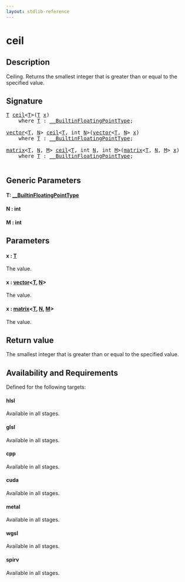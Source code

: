 ```yaml
---
layout: stdlib-reference
---
```


# ceil

## Description

Ceiling. Returns the smallest integer that is greater than or equal to the specified value.



## Signature 

<pre>
<a href="ceil.html#typeparam-T" class="code_type">T</a> <a href="ceil.html">ceil</a>&lt;<a href="ceil.html#typeparam-T" class="code_type">T</a>&gt;(<a href="ceil.html#typeparam-T" class="code_type">T</a> <a href="ceil.html#decl-x" class="code_param">x</a>)
    <span class='code_keyword'>where</span> <a href="ceil.html#typeparam-T" class="code_type">T</a> : <a href="../interfaces/0_builtinfloatingpointtype-029hm/index.html" class="code_type">__BuiltinFloatingPointType</a>;

<a href="../types/vector/index.html" class="code_type">vector</a>&lt;<a href="ceil.html#typeparam-T" class="code_type">T</a>, <a href="ceil.html#decl-N" class="code_var">N</a>&gt; <a href="ceil.html">ceil</a>&lt;<a href="ceil.html#typeparam-T" class="code_type">T</a>, <span class="code_keyword">int</span> <a href="ceil.html#decl-N" class="code_var">N</a>&gt;(<a href="../types/vector/index.html" class="code_type">vector</a>&lt;<a href="ceil.html#typeparam-T" class="code_type">T</a>, <a href="ceil.html#decl-N" class="code_var">N</a>&gt; <a href="ceil.html#decl-x" class="code_param">x</a>)
    <span class='code_keyword'>where</span> <a href="ceil.html#typeparam-T" class="code_type">T</a> : <a href="../interfaces/0_builtinfloatingpointtype-029hm/index.html" class="code_type">__BuiltinFloatingPointType</a>;

<a href="../types/matrix/index.html" class="code_type">matrix</a>&lt;<a href="ceil.html#typeparam-T" class="code_type">T</a>, <a href="ceil.html#decl-N" class="code_var">N</a>, <a href="ceil.html#decl-M" class="code_var">M</a>&gt; <a href="ceil.html">ceil</a>&lt;<a href="ceil.html#typeparam-T" class="code_type">T</a>, <span class="code_keyword">int</span> <a href="ceil.html#decl-N" class="code_var">N</a>, <span class="code_keyword">int</span> <a href="ceil.html#decl-M" class="code_var">M</a>&gt;(<a href="../types/matrix/index.html" class="code_type">matrix</a>&lt;<a href="ceil.html#typeparam-T" class="code_type">T</a>, <a href="ceil.html#decl-N" class="code_var">N</a>, <a href="ceil.html#decl-M" class="code_var">M</a>&gt; <a href="ceil.html#decl-x" class="code_param">x</a>)
    <span class='code_keyword'>where</span> <a href="ceil.html#typeparam-T" class="code_type">T</a> : <a href="../interfaces/0_builtinfloatingpointtype-029hm/index.html" class="code_type">__BuiltinFloatingPointType</a>;

</pre>

## Generic Parameters

####  <a id="typeparam-T"></a>T: [\_\_BuiltinFloatingPointType](../interfaces/0_builtinfloatingpointtype-029hm/index.html)
####  <a id="decl-N"></a>N  : int
####  <a id="decl-M"></a>M  : int

## Parameters

####  <a id="decl-x"></a>x  : [T](ceil.html#typeparam-T)
The value.

####  <a id="decl-x"></a>x  : [vector](../types/vector/index.html)\<[T](../types/vector/index.html#typeparam-T), [N](../types/vector/index.html#decl-N)\>
The value.

####  <a id="decl-x"></a>x  : [matrix](../types/matrix/index.html)\<[T](../types/matrix/t-0.html), [N](../types/matrix/index.html#decl-N), [M](../types/matrix/index.html#decl-M)\>
The value.


## Return value
The smallest integer that is greater than or equal to the specified value.


## Availability and Requirements

Defined for the following targets:

#### hlsl
Available in all stages.

#### glsl
Available in all stages.

#### cpp
Available in all stages.

#### cuda
Available in all stages.

#### metal
Available in all stages.

#### wgsl
Available in all stages.

#### spirv
Available in all stages.



